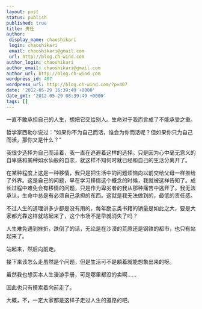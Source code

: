 ```yaml
---
layout: post
status: publish
published: true
title: 责任
author:
 display_name: chaoshikari
 login: chaoshikari
 email: chaoshikari@gmail.com
 url: http://blog.ch-wind.com
author_login: chaoshikari
author_email: chaoshikari@gmail.com
author_url: http://blog.ch-wind.com
wordpress_id: 407
wordpress_url: http://blog.ch-wind.com/?p=407
date: '2012-05-29 16:39:49 +0000'
date_gmt: '2012-05-29 08:39:49 +0000'
tags: []
---
```

一直不敢承担自己的人生，想把它交给别人。生命对于我而言成了不能承受之重。


哲学家西勒尔说过：“如果你不为自己而活，谁会为你而活呢？但如果你只为自己而活，那你又是什么？”


我很少选择为自己而活着，我一直在逃避着这样的选择。只是因为心中毫无意义的自卑感和某种如水仙般的自恋，就这样不知何时就已经和自己的生活分离开了。


在某种程度上这是一种移情，我只是把生活中的问题烦恼向以前交给父母一样推给了外界。这是自己的问题，早在学习移情这个概念的时候，我就被这样告知了。成长过程中难免会有移情的问题，只是作为卑劣者的我从那种痛苦中逃开了。我无法承认，生命中总是有必须自己承担的东西。这就是我无法做到的，最低的责任感。


不过人生的道理讲多少都是没有用的，每年励志类书籍的销量是如此之大，要是大家都光靠这样就站起来了，这个市场不是早就消失了吗？


人生难免遇到挫折，跌倒了的话，无论是在沙漠的荒原还是钢铁的都市，也只有站起来了。


站起来，然后向前走。


接下来该怎么走虽然是个问题，但是生活可不是躺着就能想象出来的呀。


虽然我也想买本人生漫游手册，可是哪里都没的卖啊……


因此也只有摸索着向前走了。


大概，不，一定大家都是这样子走过人生的道路的吧。


